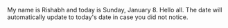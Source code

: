 My name is Rishabh and today is Sunday, January 8. Hello all. The date will automatically update to today's date in case you did not notice.
